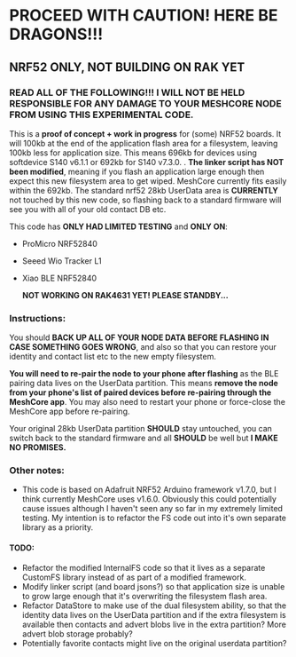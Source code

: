 
# PROCEED WITH CAUTION! HERE BE DRAGONS!!!

## NRF52 ONLY, NOT BUILDING ON RAK YET

### READ ALL OF THE FOLLOWING!!! I WILL NOT BE HELD RESPONSIBLE FOR ANY DAMAGE TO YOUR MESHCORE NODE FROM USING THIS EXPERIMENTAL CODE.
This is a **proof of concept + work in progress** for (some) NRF52 boards. It will 100kb at the end of the application flash area for a filesystem, leaving 100kb less for application size. This means 696kb for devices using softdevice S140 v6.1.1 or 692kb for S140 v7.3.0. . **The linker script has NOT been modified**, meaning if you flash an application large enough then expect this new filesystem area to get wiped. MeshCore currently fits easily within the 692kb. The standard nrf52 28kb UserData area is **CURRENTLY** not touched by this new code, so flashing back to a standard firmware will see you with all of your old contact DB etc.

  

This code has **ONLY HAD LIMITED TESTING** and **ONLY ON**:

- ProMicro NRF52840

- Seeed Wio Tracker L1

- Xiao BLE NRF52840

  **NOT WORKING ON RAK4631 YET! PLEASE STANDBY...**

### Instructions:
You should **BACK UP ALL OF YOUR NODE DATA BEFORE FLASHING IN CASE SOMETHING GOES WRONG**, and also so that you can restore your identity and contact list etc to the new empty filesystem.

**You will need to re-pair the node to your phone after flashing** as the BLE pairing data lives on the UserData partition. This means **remove the node from your phone's list of paired devices before re-pairing through the MeshCore app**. You may also need to restart your phone or force-close the MeshCore app before re-pairing.

Your original 28kb UserData partition **SHOULD** stay untouched, you can switch back to the standard firmware and all **SHOULD** be well but **I MAKE NO PROMISES.**

### Other notes:
- This code is based on Adafruit NRF52 Arduino framework v1.7.0, but I think currently MeshCore uses v1.6.0. Obviously this could potentially cause issues although I haven't seen any so far in my extremely limited testing. My intention is to refactor the FS code out into it's own separate library as a priority.

#### TODO:
- Refactor the modified InternalFS code so that it lives as a separate CustomFS library instead of as part of a modified framework.
- Modify linker script (and board jsons?) so that application size is unable to grow large enough that it's overwriting the filesystem flash area.
- Refactor DataStore to make use of the dual filesystem ability, so that the identity data lives on the UserData partition and if the extra filesystem is available then contacts and advert blobs live in the extra partition? More advert blob storage probably?
- Potentially favorite contacts might live on the original userdata partition?